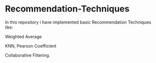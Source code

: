 # Recommendation-Techniques

In this repository i have implemented basic Recommendation Techniques like:

Weighted Average

KNN, Pearson Coefficient

Collaborative Filtering.
